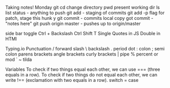 Taking notes! Monday
git
  cd change directory
  pwd present working dir
  ls list
  status - anything to push
git add - staging of commits
git add -p flag for patch, stage this hunk  y
git commit - commits local copy
got commit - "notes here"
git push origin master - pushes up to origin/master

side bar toggle Ctrl + Backslash
Ctrl Shift T
Single Quotes in JS Double in HTMl

Typing.io
Punctuation
/ forward slash
\ backslash
. period dot
: colon
; semi colon
parens
brackets
angle brackets
curly brackets
| pipe
% percent or mod
`
~ tilda

Variables
To check if two things equal each other, we can use === (three equals in a row).
To check if two things do not equal each other, we can write !== (exclamation with two equals in a row).
switch = case
